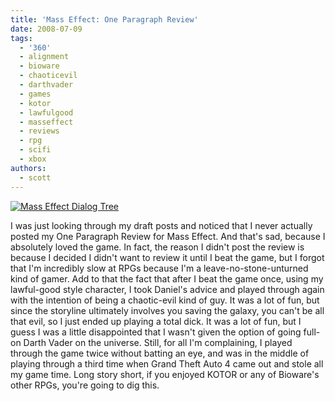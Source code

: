 ```yaml
---
title: 'Mass Effect: One Paragraph Review'
date: 2008-07-09
tags:
  - '360'
  - alignment
  - bioware
  - chaoticevil
  - darthvader
  - games
  - kotor
  - lawfulgood
  - masseffect
  - reviews
  - rpg
  - scifi
  - xbox
authors:
  - scott
---
```


[![Mass Effect Dialog Tree](/images/2607620905_b6d9fa4b22.jpg)](http://www.flickr.com/photos/spaceninja/2607620905/)

I was just looking through my draft posts and noticed that I never actually posted my One Paragraph Review for Mass Effect. And that's sad, because I absolutely loved the game. In fact, the reason I didn't post the review is because I decided I didn't want to review it until I beat the game, but I forgot that I'm incredibly slow at RPGs because I'm a leave-no-stone-unturned kind of gamer. Add to that the fact that after I beat the game once, using my lawful-good style character, I took Daniel's advice and played through again with the intention of being a chaotic-evil kind of guy. It was a lot of fun, but since the storyline ultimately involves you saving the galaxy, you can't be all that evil, so I just ended up playing a total dick. It was a lot of fun, but I guess I was a little disappointed that I wasn't given the option of going full-on Darth Vader on the universe. Still, for all I'm complaining, I played through the game twice without batting an eye, and was in the middle of playing through a third time when Grand Theft Auto 4 came out and stole all my game time. Long story short, if you enjoyed KOTOR or any of Bioware's other RPGs, you're going to dig this.
